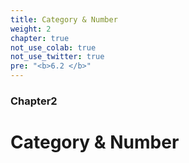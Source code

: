 ```yaml
---
title: Category & Number
weight: 2
chapter: true
not_use_colab: true
not_use_twitter: true
pre: "<b>6.2 </b>"
---
```

### Chapter2

# Category & Number
